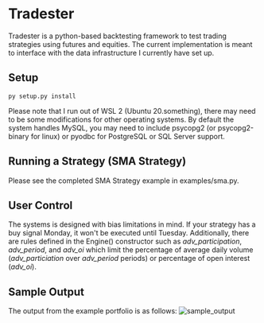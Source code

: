 # Tradester
Tradester is a python-based backtesting framework to test trading strategies using futures and equities. The current implementation is meant to interface with the data infrastructure I currently have set up.


## Setup

```
py setup.py install
```

Please note that I run out of WSL 2 (Ubuntu 20.something), there may need to be some modifications for other operating systems. By default the system handles MySQL, you may need to include psycopg2 (or psycopg2-binary for linux) or pyodbc for PostgreSQL or SQL Server support.

## Running a Strategy (SMA Strategy)
Please see the completed SMA Strategy example in examples/sma.py.


## User Control

The systems is designed with bias limitations in mind. If your strategy has a buy signal Monday, it won't be executed until Tuesday. Additionally, there are rules defined in the Engine() constructor such as _adv_participation_, _adv_period_, and _adv_oi_ which limit the percentage of average daily volume (_adv_particiation_ over _adv_period_ periods) or percentage of open interest (_adv_oi_).

## Sample Output

The output from the example portfolio is as follows:
![sample_output](https://user-images.githubusercontent.com/61852120/110053973-2265a400-7d0f-11eb-8cd7-2f0a3cea7fec.PNG)
